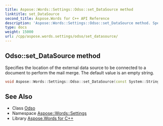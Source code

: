 ```yaml
---
title: Aspose::Words::Settings::Odso::set_DataSource method
linktitle: set_DataSource
second_title: Aspose.Words for C++ API Reference
description: 'Aspose::Words::Settings::Odso::set_DataSource method. Specifies the location of the external data source to be connected to a document to perform the mail merge. The default value is an empty string in C++.'
type: docs
weight: 15000
url: /cpp/aspose.words.settings/odso/set_datasource/
---
```

## Odso::set_DataSource method


Specifies the location of the external data source to be connected to a document to perform the mail merge. The default value is an empty string.

```cpp
void Aspose::Words::Settings::Odso::set_DataSource(const System::String &value)
```

## See Also

* Class [Odso](../)
* Namespace [Aspose::Words::Settings](../../)
* Library [Aspose.Words for C++](../../../)

